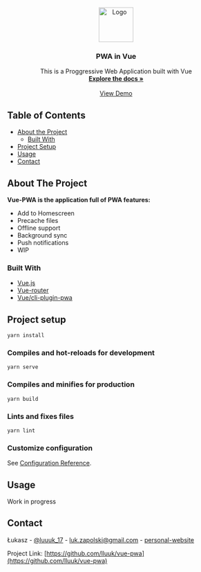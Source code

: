 


<!-- PROJECT LOGO -->
<br />
<p align="center">
  <a href="https://github.com/lluuk/vue-pwa">
    <img src="https://camo.githubusercontent.com/728ce9f78c3139e76fa69925ad7cc502e32795d2/68747470733a2f2f7675656a732e6f72672f696d616765732f6c6f676f2e706e67" alt="Logo" width="80" height="80">
  </a>

  <h3 align="center">PWA in Vue</h3>

  <p align="center">
    This is a Proggressive Web Application built with Vue
    <br />
    <a href="https://github.com/lluuk/vue-pwa"><strong>Explore the docs »</strong></a>
    <br />
    <br />
    <a href="https://vue-pwa-features.netlify.app/">View Demo</a>
  </p>
</p>



<!-- TABLE OF CONTENTS -->
## Table of Contents

* [About the Project](#about-the-project)
  * [Built With](#built-with)
* [Project Setup](#project-setup)
* [Usage](#usage)
* [Contact](#contact)



<!-- ABOUT THE PROJECT -->
## About The Project

<!--[![Product Name Screen Shot][product-screenshot]](https://example.com)-->

**Vue-PWA is the application full of PWA features:**
* Add to Homescreen
* Precache files
* Offline support
* Background sync
* Push notifications
* WIP


### Built With

* [Vue.js](https://vuejs.org/)
* [Vue-router](https://router.vuejs.org/)
* [Vue/cli-plugin-pwa](https://cli.vuejs.org/core-plugins/pwa.html)



<!-- GETTING STARTED -->

##  Project setup

```
yarn install
```

###  Compiles and hot-reloads for development

```
yarn serve
```

  
###  Compiles and minifies for production

```
yarn build
```
  
###  Lints and fixes files

```
yarn lint
```
  

###  Customize configuration

See [Configuration Reference](https://cli.vuejs.org/config/).



<!-- USAGE EXAMPLES -->
## Usage

Work in progress



<!-- CONTACT -->
## Contact

Łukasz - [@luuuk_17](https://twitter.com/luuuk_17) - luk.zapolski@gmail.com - [personal-website](https://lukzapolski.netlify.app)

Project Link: [https://github.com/lluuk/vue-pwa](https://github.com/lluuk/vue-pwa)